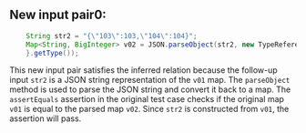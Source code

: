 ## New input pair0:
```java
    String str2 = "{\"103\":103,\"104\":104}";
    Map<String, BigInteger> v02 = JSON.parseObject(str2, new TypeReference<Map<String, BigInteger>>() {
    }.getType());
```

This new input pair satisfies the inferred relation because the follow-up input `str2` is a JSON string representation of the `v01` map. The `parseObject` method is used to parse the JSON string and convert it back to a map. The `assertEquals` assertion in the original test case checks if the original map `v01` is equal to the parsed map `v02`. Since `str2` is constructed from `v01`, the assertion will pass.